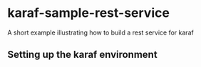 # karaf-sample-rest-service
A short example illustrating how to build a rest service for karaf

## Setting up the karaf environment